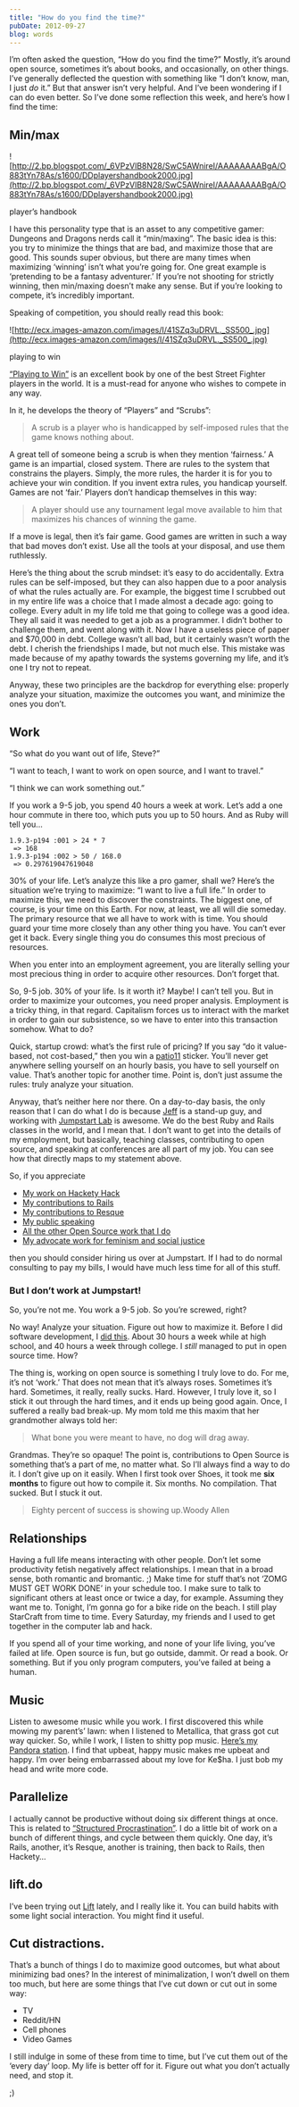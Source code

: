 ```yaml
---
title: "How do you find the time?"
pubDate: 2012-09-27
blog: words
---
```



I’m often asked the question, “How do you find the time?” Mostly, it’s around open source, sometimes it’s about books, and occasionally, on other things. I’ve generally deflected the question with something like “I don’t know, man, I just *do* it.” But that answer isn’t very helpful. And I’ve been wondering if I can do even better. So I’ve done some reflection this week, and here’s how I find the time:

## Min/max

![http://2.bp.blogspot.com/_6VPzVlB8N28/SwC5AWnireI/AAAAAAAABgA/O883tYn78As/s1600/DDplayershandbook2000.jpg](http://2.bp.blogspot.com/_6VPzVlB8N28/SwC5AWnireI/AAAAAAAABgA/O883tYn78As/s1600/DDplayershandbook2000.jpg)

player’s handbook

I have this personality type that is an asset to any competitive gamer: Dungeons and Dragons nerds call it “min/maxing”. The basic idea is this: you try to minimize the things that are bad, and maximize those that are good. This sounds super obvious, but there are many times when maximizing ‘winning’ isn’t what you’re going for. One great example is ‘pretending to be a fantasy adventurer.’ If you’re not shooting for strictly winning, then min/maxing doesn’t make any sense. But if you’re looking to compete, it’s incredibly important.

Speaking of competition, you should really read this book:

![http://ecx.images-amazon.com/images/I/41SZq3uDRVL._SS500_.jpg](http://ecx.images-amazon.com/images/I/41SZq3uDRVL._SS500_.jpg)

playing to win

[“Playing to Win”](http://www.sirlin.net/ptw/) is an excellent book by one of the best Street Fighter players in the world. It is a must-read for anyone who wishes to compete in any way.

In it, he develops the theory of “Players” and “Scrubs”:

> A scrub is a player who is handicapped by self-imposed rules that the game knows nothing about.
> 

A great tell of someone being a scrub is when they mention ‘fairness.’ A game is an impartial, closed system. There are rules to the system that constrains the players. Simply, the more rules, the harder it is for you to achieve your win condition. If you invent extra rules, you handicap yourself. Games are not ‘fair.’ Players don’t handicap themselves in this way:

> A player should use any tournament legal move available to him that maximizes his chances of winning the game.
> 

If a move is legal, then it’s fair game. Good games are written in such a way that bad moves don’t exist. Use all the tools at your disposal, and use them ruthlessly.

Here’s the thing about the scrub mindset: it’s easy to do accidentally. Extra rules can be self-imposed, but they can also happen due to a poor analysis of what the rules actually are. For example, the biggest time I scrubbed out in my entire life was a choice that I made almost a decade ago: going to college. Every adult in my life told me that going to college was a good idea. They all said it was needed to get a job as a programmer. I didn’t bother to challenge them, and went along with it. Now I have a useless piece of paper and $70,000 in debt. College wasn’t all bad, but it certainly wasn’t worth the debt. I cherish the friendships I made, but not much else. This mistake was made because of my apathy towards the systems governing my life, and it’s one I try not to repeat.

Anyway, these two principles are the backdrop for everything else: properly analyze your situation, maximize the outcomes you want, and minimize the ones you don’t.

## Work

“So what do you want out of life, Steve?”

“I want to teach, I want to work on open source, and I want to travel.”

“I think we can work something out.”

If you work a 9-5 job, you spend 40 hours a week at work. Let’s add a one hour commute in there too, which puts you up to 50 hours. And as Ruby will tell you…

```
1.9.3-p194 :001 > 24 * 7
 => 168 
1.9.3-p194 :002 > 50 / 168.0
 => 0.297619047619048 
```

30% of your life. Let’s analyze this like a pro gamer, shall we? Here’s the situation we’re trying to maximize: “I want to live a full life.” In order to maximize this, we need to discover the constraints. The biggest one, of course, is your time on this Earth. For now, at least, we all will die someday. The primary resource that we all have to work with is time. You should guard your time more closely than any other thing you have. You can’t ever get it back. Every single thing you do consumes this most precious of resources.

When you enter into an employment agreement, you are literally selling your most precious thing in order to acquire other resources. Don’t forget that.

So, 9-5 job. 30% of your life. Is it worth it? Maybe! I can’t tell you. But in order to maximize your outcomes, you need proper analysis. Employment is a tricky thing, in that regard. Capitalism forces us to interact with the market in order to gain our subsistence, so we have to enter into this transaction somehow. What to do?

Quick, startup crowd: what’s the first rule of pricing? If you say “do it value-based, not cost-based,” then you win a [patio11](http://www.kalzumeus.com/blog/) sticker. You’ll never get anywhere selling yourself on an hourly basis, you have to sell yourself on value. That’s another topic for another time. Point is, don’t just assume the rules: truly analyze your situation.

Anyway, that’s neither here nor there. On a day-to-day basis, the only reason that I can do what I do is because [Jeff](https://twitter.com/j3) is a stand-up guy, and working with [Jumpstart Lab](http://jumpstartlab.com/) is awesome. We do the best Ruby and Rails classes in the world, and I mean that. I don’t want to get into the details of my employment, but basically, teaching classes, contributing to open source, and speaking at conferences are all part of my job. You can see how that directly maps to my statement above.

So, if you appreciate

- [My work on Hackety Hack](http://hackety.com/)
- [My contributions to Rails](http://contributors.rubyonrails.org/contributors/steve-klabnik/commits)
- [My contributions to Resque](https://github.com/defunkt/resque)
- [My public speaking](http://vimeo.com/search?q=klabnik)
- [All the other Open Source work that I do](https://github.com/steveklabnik?tab=activity)
- [My advocate work for feminism and social justice](http://confreaks.com/videos/1089-madisonruby2012-anti-opression-101)

then you should consider hiring us over at Jumpstart. If I had to do normal consulting to pay my bills, I would have much less time for all of this stuff.

### But I don’t work at Jumpstart!

So, you’re not me. You work a 9-5 job. So you’re screwed, right?

No way! Analyze your situation. Figure out how to maximize it. Before I did software development, I [did this](http://www.vocellipizza.com/consumer/index.php). About 30 hours a week while at high school, and 40 hours a week through college. I *still* managed to put in open source time. How?

The thing is, working on open source is something I truly love to do. For me, it’s not ‘work.’ That does not mean that it’s always roses. Sometimes it’s hard. Sometimes, it really, really sucks. Hard. However, I truly love it, so I stick it out through the hard times, and it ends up being good again. Once, I suffered a really bad break-up. My mom told me this maxim that her grandmother always told her:

> What bone you were meant to have, no dog will drag away.
> 

Grandmas. They’re so opaque! The point is, contributions to Open Source is something that’s a part of me, no matter what. So I’ll always find a way to do it. I don’t give up on it easily. When I first took over Shoes, it took me **six months** to figure out how to compile it. Six months. No compilation. That sucked. But I stuck it out.

> Eighty percent of success is showing up.Woody Allen
> 

## Relationships

Having a full life means interacting with other people. Don’t let some productivity fetish negatively affect relationships. I mean that in a broad sense, both romantic and bromantic. ;) Make time for stuff that’s not ‘ZOMG MUST GET WORK DONE’ in your schedule too. I make sure to talk to significant others at least once or twice a day, for example. Assuming they want me to. Tonight, I’m gonna go for a bike ride on the beach. I still play StarCraft from time to time. Every Saturday, my friends and I used to get together in the computer lab and hack.

If you spend all of your time working, and none of your life living, you’ve failed at life. Open source is fun, but go outside, dammit. Or read a book. Or something. But if you only program computers, you’ve failed at being a human.

## Music

Listen to awesome music while you work. I first discovered this while mowing my parent’s’ lawn: when I listened to Metallica, that grass got cut way quicker. So, while I work, I listen to shitty pop music. [Here’s my Pandora station](http://www.pandora.com/?sc=sh588283719292597139&shareImp=true). I find that upbeat, happy music makes me upbeat and happy. I’m over being embarrassed about my love for Ke$ha. I just bob my head and write more code.

## Parallelize

I actually cannot be productive without doing six different things at once. This is related to [“Structured Procrastination”](http://www.structuredprocrastination.com/). I do a little bit of work on a bunch of different things, and cycle between them quickly. One day, it’s Rails, another, it’s Resque, another is training, then back to Rails, then Hackety…

## lift.do

I’ve been trying out [Lift](http://lift.do/) lately, and I really like it. You can build habits with some light social interaction. You might find it useful.

## Cut distractions.

That’s a bunch of things I do to maximize good outcomes, but what about minimizing bad ones? In the interest of minimalization, I won’t dwell on them too much, but here are some things that I’ve cut down or cut out in some way:

- TV
- Reddit/HN
- Cell phones
- Video Games

I still indulge in some of these from time to time, but I’ve cut them out of the ‘every day’ loop. My life is better off for it. Figure out what you don’t actually need, and stop it.

;)
